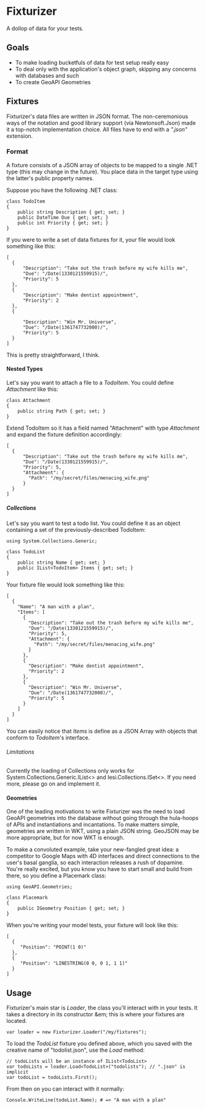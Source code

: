 # Fixturizer

A dollop of data for your tests.

## Goals

 * To make loading bucketfuls of data for test setup really easy
 * To deal only with the application's object graph, skipping any concerns with databases and such
 * To create GeoAPI Geometries

## Fixtures

Fixturizer's data files are written in JSON format. The non-ceremonious ways of the notation and good library support (via Newtonsoft.Json) made it a top-notch implementation choice. All files have to end with a *".json"* extension.

### Format

A fixture consists of a JSON array of objects to be mapped to a single .NET type (this may change in the future). You place data in the target type using the latter's public property names.

Suppose you have the following .NET class:

    class TodoItem
    {
        public string Description { get; set; }
        public DateTime Due { get; set; }
        public int Priority { get; set; }
    }

If you were to write a set of data fixtures for it, your file would look something like this:

    [
      {
          "Description": "Take out the trash before my wife kills me",
          "Due": "/Date(1330121559915)/",
          "Priority": 5
      },
      {
          "Description": "Make dentist appointment",
          "Priority": 2
      },
      {

          "Description": "Win Mr. Universe",
          "Due": "/Date(1361747732000)/",
          "Priority": 5
      }
    ]

This is pretty straightforward, I think.

#### Nested Types

Let's say you want to attach a file to a _TodoItem_. You could define _Attachment_ like this:

    class Attachment
    {
        public string Path { get; set; }
    }

Extend TodoItem so it has a field named "Attachment" with type _Attachment_ and expand the fixture definition accordingly:

    [
      {
          "Description": "Take out the trash before my wife kills me",
          "Due": "/Date(1330121559915)/",
          "Priority": 5,
          "Attachment": {
            "Path": "/my/secret/files/menacing_wife.png"
          }
      }
    ]


##### Collections

Let's say you want to test a todo list. You could define it as an object containing a set of the previously-described TodoItem:

    using System.Collections.Generic;
    
    class TodoList
    {
        public string Name { get; set; }
        public IList<TodoItem> Items { get; set; }
    }

Your fixture file would look something like this:

    [
      {
        "Name": "A man with a plan",
        "Items": [
          {
            "Description": "Take out the trash before my wife kills me",
            "Due": "/Date(1330121559915)/",
            "Priority": 5,
            "Attachment": {
              "Path": "/my/secret/files/menacing_wife.png"
            }
          },
          {
            "Description": "Make dentist appointment",
            "Priority": 2
          },
          {
            "Description": "Win Mr. Universe",
            "Due": "/Date(1361747732000)/",
            "Priority": 5
          }
        ]
      }
    ]

You can easily notice that _Items_ is define as a JSON Array with objects that conform to _TodoItem_'s interface.

###### Limitations

Currently the loading of Collections only works for System.Collections.Generic.IList<> and Iesi.Collections.ISet<>. If you need more, please go on and implement it.

#### Geometries

One of the leading motivations to write Fixturizer was the need to load GeoAPI geometries into the database without going through the hula-hoops of APIs and instantiations and incantations. To make matters simple, geometries are written in WKT, using a plain JSON string. GeoJSON may be more appropriate, but for now WKT is enough.

To make a convoluted example, take your new-fangled great idea: a competitor to Google Maps with 4D interfaces and direct connections to the user's basal ganglia, so each interaction releases a rush of dopamine. You're really excited, but you know you have to start small and build from there, so you define a Placemark class:

    using GeoAPI.Geometries;
    
    class Placemark
    {
        public IGeometry Position { get; set; }
    }

When you're writing your model tests, your fixture will look like this:

    [
      {
         "Position": "POINT(1 0)"
      },
      {
         "Position": "LINESTRING(0 0, 0 1, 1 1)"
      }
    ]


## Usage

Fixturizer's main star is _Loader_, the class you'll interact with in your tests. It takes a directory in its constructor &em; this is where your fixtures are located.

    var loader = new Fixturizer.Loader("/my/fixtures");

To load the _TodoList_ fixture you defined above, which you saved with the creative name of "todolist.json", use the _Load_ method:

    // todoLists will be an instance of IList<TodoList>
    var todoLists = loader.Load<TodoList>("todolists"); // ".json" is implicit
    var todoList = todoLists.First();

From then on you can interact with it normally:

    Console.WriteLine(todoList.Name); # => "A man with a plan"
 
